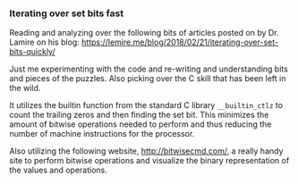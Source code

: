 ### Iterating over set bits fast

Reading and analyzing over the following bits of articles posted on by Dr. Lamire on his blog: https://lemire.me/blog/2018/02/21/iterating-over-set-bits-quickly/

Just me experimenting with the code and re-writing and understanding bits and pieces of the puzzles. Also picking over the C skill that has been left in the wild.

It utilizes the builtin function from the standard C library `__builtin_ctlz` to count the trailing zeros and then finding the set bit. This minimizes the amount of bitwise operations needed to perform and thus reducing the number of machine instructions for the processor.

Also utilizing the following website, http://bitwisecmd.com/, a really handy site to perform bitwise operations and visualize the binary representation of the values and operations.
